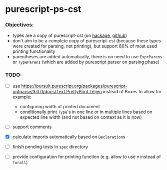 # purescript-ps-cst

### Objectives:
- types are a copy of purescript-cst (on [hackage](https://hackage.haskell.org/package/purescript/docs/Language-PureScript-CST-Types.html), [github](https://github.com/purescript/purescript/blob/master/lib/purescript-cst))
- don't aim to be a complete copy of purescript-cst (because these types were created for parsing, not printing), but support 80% of most used printing functionality
- parentheses are added automatically, there is no need to use `ExprParens` or `TypeParens` (which are added by purescript parser on parsing phase)

### TODO:

- [ ] use https://pursuit.purescript.org/packages/purescript-optparse/3.0.0/docs/Text.PrettyPrint.Leijen instead of Boxes to allow for example:

   - configuring width of printed document
   - conditionally print `Type`'s in one line or in multiple lines based on expected line width (and not based on context as it is now)

- [ ] support comments
- [x] calculate imports automatically based on `Declaration`s
- [ ] finish pending tests in `spec` directory
- [ ] provide configuration for printing function (e.g. allow to use `∀` instead of `forall`)
